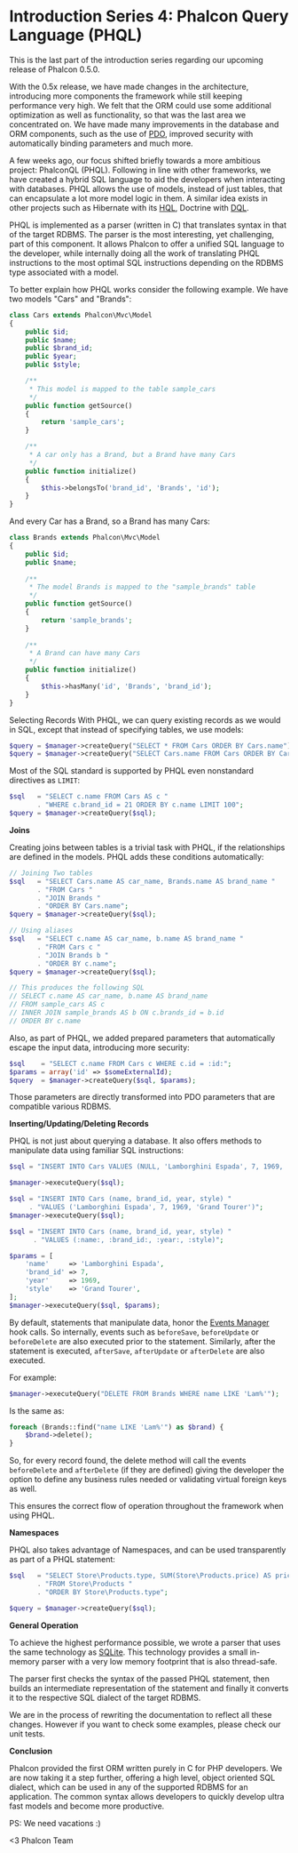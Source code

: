 Introduction Series 4: Phalcon Query Language (PHQL)
====================================================

This is the last part of the introduction series regarding our upcoming release 
of Phalcon 0.5.0.

With the 0.5x release, we have made changes in the architecture, introducing 
more components the framework while still keeping performance very high. We 
felt that the ORM could use some additional optimization as well as 
functionality, so that was the last area we concentrated on. We have made many 
improvements in the database and ORM components, such as the use of
[PDO](http://php.net/manual/en/book.pdo.php), improved security with 
automatically binding parameters and much more.

A few weeks ago, our focus shifted briefly towards a more ambitious project: 
PhalconQL (PHQL). Following in line with other frameworks, we have created a 
hybrid SQL language to aid the developers when interacting with databases. PHQL 
allows the use of models, instead of just tables, that can encapsulate a lot 
more model logic in them. A similar idea exists in other projects such as 
Hibernate with its [HQL](http://en.wikipedia.org/wiki/Hibernate_Query_Language), 
Doctrine with
[DQL](http://doctrine-orm.readthedocs.org/en/2.0.x/reference/dql-doctrine-query-language.html).

PHQL is implemented as a parser (written in C) that translates syntax in that 
of the target RDBMS. The parser is the most interesting, yet challenging, part 
of this component. It allows Phalcon to offer a unified SQL language to the 
developer, while internally doing all the work of translating PHQL instructions 
to the most optimal SQL instructions depending on the RDBMS type associated 
with a model.

To better explain how PHQL works consider the following example. We have two 
models "Cars" and "Brands":

```php
class Cars extends Phalcon\Mvc\Model
{
    public $id;
    public $name;
    public $brand_id;
    public $year;
    public $style;

    /**
     * This model is mapped to the table sample_cars
     */
    public function getSource()
    {
        return 'sample_cars';
    }

    /**
     * A car only has a Brand, but a Brand have many Cars
     */
    public function initialize()
    {
        $this->belongsTo('brand_id', 'Brands', 'id');
    }
}
```

And every Car has a Brand, so a Brand has many Cars:

```php
class Brands extends Phalcon\Mvc\Model
{
    public $id;
    public $name;
    
    /**
     * The model Brands is mapped to the "sample_brands" table
     */
    public function getSource()
    {
        return 'sample_brands';
    }
    
    /**
     * A Brand can have many Cars
     */
    public function initialize()
    {
        $this->hasMany('id', 'Brands', 'brand_id');
    }
}
```

Selecting Records With PHQL, we can query existing records as we would in SQL, 
except that instead of specifying tables, we use models:

```php
$query = $manager->createQuery("SELECT * FROM Cars ORDER BY Cars.name"); 
$query = $manager->createQuery("SELECT Cars.name FROM Cars ORDER BY Cars.name");
```

Most of the SQL standard is supported by PHQL even nonstandard directives as 
`LIMIT`:

```php
$sql   = "SELECT c.name FROM Cars AS c "
       . "WHERE c.brand_id = 21 ORDER BY c.name LIMIT 100";
$query = $manager->createQuery($sql);
```

**Joins** 

Creating joins between tables is a trivial task with PHQL, if the relationships 
are defined in the models. PHQL adds these conditions automatically:

```php
// Joining Two tables
$sql   = "SELECT Cars.name AS car_name, Brands.name AS brand_name "
       . "FROM Cars "
       . "JOIN Brands "
       . "ORDER BY Cars.name";
$query = $manager->createQuery($sql);

// Using aliases
$sql   = "SELECT c.name AS car_name, b.name AS brand_name "
       . "FROM Cars c "
       . "JOIN Brands b "
       . "ORDER BY c.name";
$query = $manager->createQuery($sql);

// This produces the following SQL
// SELECT c.name AS car_name, b.name AS brand_name 
// FROM sample_cars AS c 
// INNER JOIN sample_brands AS b ON c.brands_id = b.id 
// ORDER BY c.name
```

Also, as part of PHQL, we added prepared parameters that automatically escape 
the input data, introducing more security:

```php
$sql    = "SELECT c.name FROM Cars c WHERE c.id = :id:";
$params = array('id' => $someExternalId);
$query  = $manager->createQuery($sql, $params);
```

Those parameters are directly transformed into PDO parameters that are 
compatible various RDBMS.

**Inserting/Updating/Deleting Records**

PHQL is not just about querying a database. It also offers methods to manipulate 
data using familiar SQL instructions:

```php
$sql = "INSERT INTO Cars VALUES (NULL, 'Lamborghini Espada', 7, 1969, 'Grand Tourer')";

$manager->executeQuery($sql);

$sql = "INSERT INTO Cars (name, brand_id, year, style) "
     . "VALUES ('Lamborghini Espada', 7, 1969, 'Grand Tourer')";
$manager->executeQuery($sql);

$sql = "INSERT INTO Cars (name, brand_id, year, style) "
      . "VALUES (:name:, :brand_id:, :year:, :style)";

$params = [
    'name'     => 'Lamborghini Espada',
    'brand_id' => 7,
    'year'     => 1969,
    'style'    => 'Grand Tourer',
];
$manager->executeQuery($sql, $params);
```

By default, statements that manipulate data, honor the 
[Events Manager](/post/introduction-series-2-the-events-manager) hook calls. So 
internally, events such as `beforeSave`, `beforeUpdate` or `beforeDelete` are 
also executed prior to the statement. Similarly, after the statement is 
executed, `afterSave`, `afterUpdate` or `afterDelete` are also executed.

For example:

```php
$manager->executeQuery("DELETE FROM Brands WHERE name LIKE 'Lam%'");
```

Is the same as:

```php
foreach (Brands::find("name LIKE 'Lam%'") as $brand) {
    $brand->delete();
}
```

So, for every record found, the delete method will call the events 
`beforeDelete` and `afterDelete` (if they are defined) giving the developer the 
option to define any business rules needed or validating virtual foreign keys 
as well.

This ensures the correct flow of operation throughout the framework when using 
PHQL.

**Namespaces**

PHQL also takes advantage of Namespaces, and can be used transparently
as part of a PHQL statement:

```php
$sql   = "SELECT Store\Products.type, SUM(Store\Products.price) AS price "
       . "FROM Store\Products "
       . "ORDER BY Store\Products.type";

$query = $manager->createQuery($sql);
```

**General Operation**

To achieve the highest performance possible, we wrote a parser that uses the 
same technology as 
[SQLite](http://en.wikipedia.org/wiki/Lemon_Parser_Generator). This technology 
provides a small in-memory parser with a very low memory footprint that is also 
thread-safe.

The parser first checks the syntax of the passed PHQL statement, then builds an 
intermediate representation of the statement and finally it converts it to the 
respective SQL dialect of the target RDBMS.

We are in the process of rewriting the documentation to reflect all these 
changes. However if you want to check some examples, please check our unit tests.

**Conclusion**

Phalcon provided the first ORM written purely in C for PHP developers. We are 
now taking it a step further, offering a high level, object oriented SQL 
dialect, which can be used in any of the supported RDBMS for an application. 
The common syntax allows developers to quickly develop ultra fast models and 
become more productive.

PS: We need vacations :)

<3 Phalcon Team
